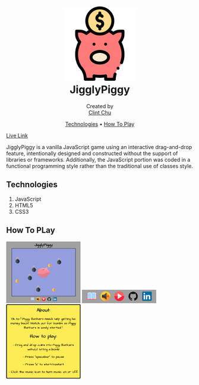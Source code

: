 <h1 align="center">
   <br>
   <a href="https://clint-chu.github.io/JigglyPiggy/"><img src="https://github.com/clint-chu/JigglyPiggy/blob/master/assets/images/docs/jigglypiggy.png" alt="JigglyPiggy" width="200">
   <br></a>
   JigglyPiggy
   <br>
</h1>

<p align="center">
   Created by
   <br>
   <a href="https://github.com/clint-chu">Clint Chu</a>
   <br>
</p>

<p align="center">
   <a href="#technologies">Technologies</a> •
   <a href="#how-to-play">How To Play</a>
</p>

<p><a href="https://clint-chu.github.io/JigglyPiggy/">Live Link</a></p>
<p>JigglyPiggy is a vanilla JavaScript game using an interactive drag-and-drop feature, intentionally designed and constructed without the support of libraries or frameworks.  Additionally, the JavaScript portion was coded in a functional programming style rather than the traditional use of classes style.</p>

## Technologies
1. JavaScript
2. HTML5
3. CSS3

## How To PLay
<img src="https://github.com/clint-chu/JigglyPiggy/blob/master/assets/images/docs/game.png" alt="game" width="200">

<img src="https://github.com/clint-chu/JigglyPiggy/blob/master/assets/images/docs/menu.png" alt="menu" width="200">

<img src="https://github.com/clint-chu/JigglyPiggy/blob/master/assets/images/docs/instructions.png" alt="instructions" width="200">